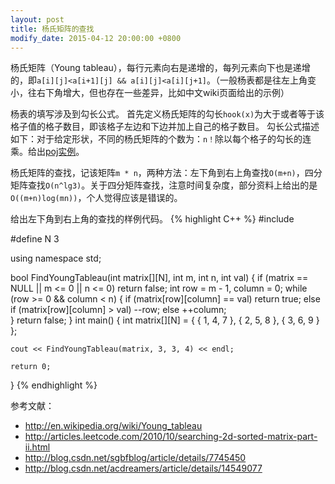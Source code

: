 ```yaml
---
layout: post
title: 杨氏矩阵的查找
modify_date: 2015-04-12 20:00:00 +0800
---
```


杨氏矩阵（Young tableau），每行元素向右是递增的，每列元素向下也是递增的，即`a[i][j]<a[i+1][j] && a[i][j]<a[i][j+1]`。（一般杨表都是往左上角变小，往右下角增大，但也存在一些差异，比如中文wiki页面给出的示例）

杨表的填写涉及到勾长公式。
首先定义杨氏矩阵的勾长`hook(x)`为大于或者等于该格子值的格子数目，即该格子左边和下边并加上自己的格子数目。
勾长公式描述如下：对于给定形状，不同的杨氏矩阵的个数为：`n！`除以每个格子的勾长的连乘。给出[poj实例](http://poj.org/problem?id=1825)。


杨氏矩阵的查找，记该矩阵`m * n`，两种方法：左下角到右上角查找`O(m+n)`，四分矩阵查找`O(n^lg3)`。关于四分矩阵查找，注意时间复杂度，部分资料上给出的是`O((m+n)log(mn))`，个人觉得应该是错误的。

给出左下角到右上角的查找的样例代码。
{% highlight C++ %}
#include <iostream>

#define N 3

using namespace std;

bool FindYoungTableau(int matrix[][N], int m, int n, int val)
{
	if (matrix == NULL || m <= 0 || n <= 0)
		return false;
	int row = m - 1, column = 0;
	while (row >= 0 && column < n)
	{
		if (matrix[row][column] == val)
			return true;
		else if (matrix[row][column] > val)
			--row;
		else
			++column;		
	}
	return false;
}
int main()
{
	int matrix[][N] = { { 1, 4, 7 }, { 2, 5, 8 }, { 3, 6, 9 } };
	
	cout << FindYoungTableau(matrix, 3, 3, 4) << endl;
	
	return 0;
}
{% endhighlight %}

参考文献：

* http://en.wikipedia.org/wiki/Young_tableau
* http://articles.leetcode.com/2010/10/searching-2d-sorted-matrix-part-ii.html
* http://blog.csdn.net/sgbfblog/article/details/7745450
* http://blog.csdn.net/acdreamers/article/details/14549077

